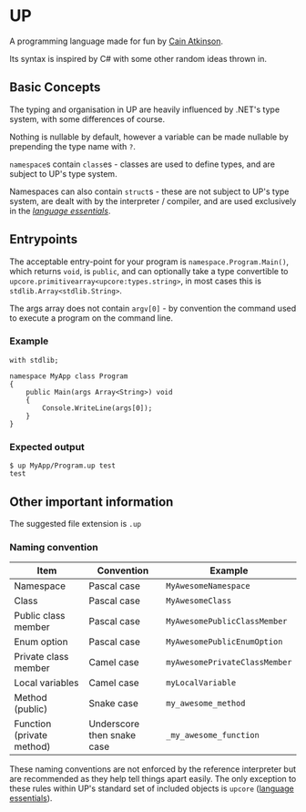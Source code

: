 # UP

A programming language made for fun by [Cain Atkinson](https://github.com/yellowsink).

Its syntax is inspired by C# with some other random ideas thrown in.

## Basic Concepts

The typing and organisation in UP are heavily influenced by .NET's type system, with some differences of course.

Nothing is nullable by default, however a variable can be made nullable by prepending the type name with `?`.

`namespace`s contain `class`es - classes are used to define types, and are subject to UP's type system.

Namespaces can also contain `struct`s - these are not subject to UP's type system, are dealt with by the interpreter / compiler, and are used exclusively in the [*language essentials*](https://github.com/up-lang/spec/blob/master/language_essentials.md).

## Entrypoints

The acceptable entry-point for your program is `namespace.Program.Main()`, which returns `void`, is `public`, and can optionally take a type convertible to `upcore.primitivearray<upcore:types.string>`, in most cases this is `stdlib.Array<stdlib.String>`.

The args array does not contain `argv[0]` - by convention the command used to execute a program on the command line.

### Example

```up
with stdlib;

namespace MyApp class Program
{
	public Main(args Array<String>) void
	{
		Console.WriteLine(args[0]);
	}
}
```

### Expected output

```
$ up MyApp/Program.up test
test
```

## Other important information

The suggested file extension is `.up`

### Naming convention

| Item                      | Convention                 | Example                       |
| ------------------------- | -------------------------- | ----------------------------- |
| Namespace                 | Pascal case                | `MyAwesomeNamespace`          |
| Class                     | Pascal case                | `MyAwesomeClass`              |
| Public class member       | Pascal case                | `MyAwesomePublicClassMember`  |
| Enum option               | Pascal case                | `MyAwesomePublicEnumOption`   |
| Private class member      | Camel case                 | `myAwesomePrivateClassMember` |
| Local variables           | Camel case                 | `myLocalVariable`             |
| Method (public)           | Snake case                 | `my_awesome_method`           |
| Function (private method) | Underscore then snake case | `_my_awesome_function`        |

These naming conventions are not enforced by the reference interpreter but are recommended as they help tell things apart easily. The only exception to these rules within UP's standard set of included objects is `upcore` ([language essentials](https://github.com/up-lang/spec/blob/master/language_essentials.md)).